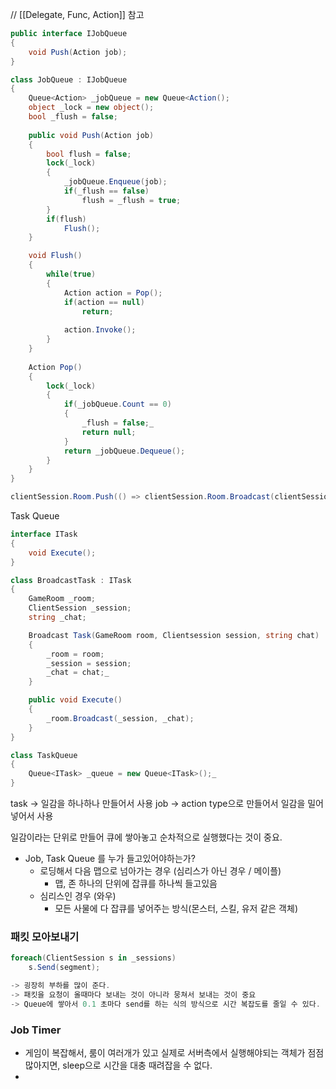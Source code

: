 
// [[Delegate, Func, Action]] 참고
```csharp
public interface IJobQueue
{
	void Push(Action job);
}

class JobQueue : IJobQueue
{
	Queue<Action> _jobQueue = new Queue<Action();
	object _lock = new object();
	bool _flush = false;
	
	public void Push(Action job)
	{
		bool flush = false;
		lock(_lock)
		{
			_jobQueue.Enqueue(job);
			if(_flush == false)
				flush = _flush = true;
		}
		if(flush)
			Flush();
	}

	void Flush()
	{
		while(true)
		{
			Action action = Pop();
			if(action == null)
				return;
				
			action.Invoke();
		}
	}
	
	Action Pop()
	{
		lock(_lock)
		{
			if(_jobQueue.Count == 0)
			{
				_flush = false;_
				return null;
			}
			return _jobQueue.Dequeue();
		}
	}
}

clientSession.Room.Push(() => clientSession.Room.Broadcast(clientSession, chatPacket.chat))
```

Task Queue
```c#
interface ITask
{
	void Execute();
}

class BroadcastTask : ITask
{
	GameRoom _room;
	ClientSession _session;
	string _chat;

	Broadcast Task(GameRoom room, Clientsession session, string chat)
	{
		_room = room;
		_session = session;
		_chat = chat;_
	}

	public void Execute()
	{
		_room.Broadcast(_session, _chat);
	}
}

class TaskQueue
{
	Queue<ITask> _queue = new Queue<ITask>();_
}
```

task -> 일감을 하나하나 만들어서 사용
job -> action type으로 만들어서 일감을 밀어 넣어서 사용

일감이라는 단위로 만들어 큐에 쌓아놓고 순차적으로 실행했다는 것이 중요.

- Job, Task Queue 를 누가 들고있어야하는가?
	- 로딩해서 다음 맵으로 넘아가는 경우 (심리스가 아닌 경우 / 메이플)
		- 맵, 존 하나의 단위에 잡큐를 하나씩 들고있음
	- 심리스인 경우 (와우)
		- 모든 사물에 다 잡큐를 넣어주는 방식(몬스터, 스킬, 유저 같은 객체)

### 패킷 모아보내기
```c#
foreach(ClientSession s in _sessions)
	s.Send(segment);

-> 굉장히 부하를 많이 준다.
-> 패킷을 요청이 올때마다 보내는 것이 아니라 뭉쳐서 보내는 것이 중요
-> Queue에 쌓아서 0.1 초마다 send를 하는 식의 방식으로 시간 복잡도를 줄일 수 있다.
```
### Job Timer
- 게임이 복잡해서, 룸이 여러개가 있고 실제로 서버측에서 실행해야되는 객체가 점점 많아지면, sleep으로 시간을 대충 때려잡을 수 없다.
- 